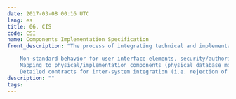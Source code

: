 ```yaml
---
date: 2017-03-08 00:16 UTC
lang: es
title: 06. CIS
code: CSI
name: Components Implementation Specification
front_description: "The process of integrating technical and implementation context considerations into the functional component specification. Technical considerations may include:

    Non-standard behavior for user interface elements, security/authorization, failure-mode and effects, transaction demarcation/distribution, etc.
    Mapping to physical/implementation components (physical database model, physical environment elements, etc)
    Detailed contracts for inter-system integration (i.e. rejection of interfaces, failure detection and recovery/alert protocols, etc.)"
description: ""
tags:
---
```

